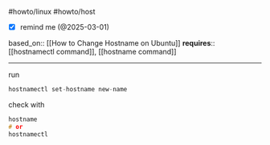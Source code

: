 #howto/linux #howto/host

- [x] remind me (@2025-03-01)

based_on:: [[How to Change Hostname on Ubuntu]]
**requires**:: [[hostnamectl command]], [[hostname command]]
___
run 
```c
hostnamectl set-hostname new-name
```

check with
```c
hostname
# or 
hostnamectl
```
